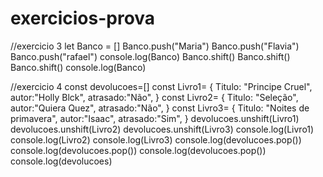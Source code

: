 # exercicios-prova
//exercicio 3
let Banco = []
Banco.push("Maria")
Banco.push("Flavia")
Banco.push("rafael")
console.log(Banco)
Banco.shift()
Banco.shift()
Banco.shift()
console.log(Banco)

//exercicio 4
const devolucoes=[]
const Livro1= {
  Titulo: "Principe Cruel",
  autor:"Holly Blck",
  atrasado:"Não",
}
const Livro2= {
  Titulo: "Seleção",
  autor:"Quiera Quez",
  atrasado:"Não",
}
const Livro3= {
  Titulo: "Noites de primavera",
  autor:"Isaac",
  atrasado:"Sim",
}
devolucoes.unshift(Livro1)
devolucoes.unshift(Livro2)
devolucoes.unshift(Livro3)
console.log(Livro1)
console.log(Livro2)
console.log(Livro3)
console.log(devolucoes.pop())
console.log(devolucoes.pop())
console.log(devolucoes.pop())
console.log(devolucoes)
